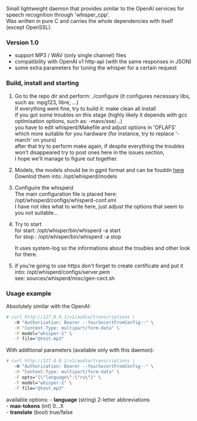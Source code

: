 <p>
    Small lightweight daemon that provides similar to the OpenAI services for speech recognition through 'whisper_cpp'. <br>
    Was written in pure C and carries the whole dependencies with itself (except OpenSSL). <br>
</p>

### Version 1.0
- support MP3 / WAV (only single channel) files
- compatibility with OpenAI v1 http-api (with the same responses in JSON)
- some extra parameters for tuning the whisper for a certain request

### Build, install and starting
1) Go to the repo dir and perform: ./configure  (it configures necessary libs, such as: mpg123, libre, ...) <br>
   If everything went fine, try to build it: make clean all install <br>
   if you got some troubles on this stage (highly likely it depends with gcc optimisation options, such as: -mavx/sse/...) <br>
   you have to edit whisperd/Makefile and adjust options in 'OFLAFS' which more suitable for you hardware (for instance, try to replace '-march' on yours) <br>
   after that try to perform make again, if despite everything the troubles won't disappeared try to post ones here in the issues section, <br>
   I hope we'll manage to figure out together. <br>
   
3) Models, the models should be in ggml format and can be fouddn [here](https://github.com/ggerganov/whisper.cpp/tree/master/models) <br>
   Downlod them into: /opt/whisperd/models <br>

3) Configuire the whisperd <br>
   The main configuration file is placed here: /opt/whisperd/configs/whisperd-conf.xml <br>
   I have not ides what to write here, just adjust the options that seem to you not suitable... <br>

4) Try to start <br>
   for start: /opt/whisper/bin/whisperd -a start <br>
   for stop : /opt/whisper/bin/whisperd -a stop <br>

   It uses system-log so the informations about the troubles and other look for there. <br>

5) if you're going to use https don't forget to create certificate and put it into: /opt/whisperd/configs/server.pem <br>
   see: sources/whisperd/misc/gen-cect.sh <br>

### Usage example
Absolutely similar with the OpenAI:
```bash
# curl http://127.0.0.1/v1/audio/transcriptions \
   -H "Authorization: Bearer --YourSecertFromConfig--" \
   -H "Content-Type: multipart/form-data" \
   -F model="whisper-1" \
   -F file="@test.mp3"
```

With additional parameters (available only with this daemon):
```bash
# curl http://127.0.0.1/v1/audio/transcriptions \
   -H "Authorization: Bearer --YourSecertFromConfig--" \
   -H "Content-Type: multipart/form-data" \
   -F opts="{\"language\":\"ru\"}" \
   -F model="whisper-1" \
   -F file="@test.mp3"
```
available options: 
    - <b>language</b> (string) 2-letter abbreviations <br>
    - <b>max-tokens</b> (int) 0...X <br>
    - <b>translate</b> (bool) true/false <br>


